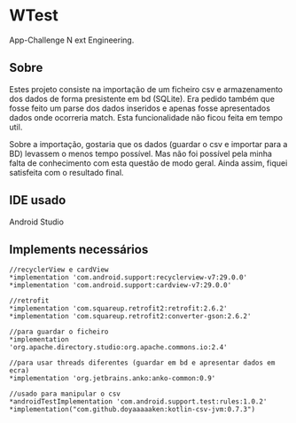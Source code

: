 # WTest
App-Challenge N ext Engineering.


## Sobre

Estes projeto consiste na importação de um ficheiro csv e armazenamento dos dados de forma presistente em bd (SQLite).
Era pedido também que fosse feito um parse dos dados inseridos e apenas fosse apresentados dados onde ocorreria match. Esta funcionalidade não ficou feita em tempo util.


Sobre a importação, gostaria que os dados (guardar o csv e importar para a BD) levassem o menos tempo possível. Mas não foi possível pela minha falta de conhecimento com esta questão de modo geral. Ainda assim, fiquei satisfeita com o resultado final.


## IDE usado 

Android Studio

## Implements necessários

	//recyclerView e cardView
	*implementation 'com.android.support:recyclerview-v7:29.0.0'
    *implementation 'com.android.support:cardview-v7:29.0.0'

    //retrofit
    *implementation 'com.squareup.retrofit2:retrofit:2.6.2'
    *implementation 'com.squareup.retrofit2:converter-gson:2.6.2'

    //para guardar o ficheiro
    *implementation 'org.apache.directory.studio:org.apache.commons.io:2.4'

    //para usar threads diferentes (guardar em bd e apresentar dados em ecra)
    *implementation 'org.jetbrains.anko:anko-common:0.9'

    //usado para manipular o csv
    *androidTestImplementation 'com.android.support.test:rules:1.0.2'
    *implementation("com.github.doyaaaaaken:kotlin-csv-jvm:0.7.3")




